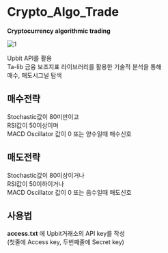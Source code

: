 # Crypto_Algo_Trade
**Cryptocurrency algorithmic trading**  

![1](https://i.imgur.com/vZZGRhk.png)  


Upbit API를 활용  
Ta-lib 금융 보조지표 라이브러리를 활용한 기술적 분석을 통해  
매수, 매도시그널 탐색

## 매수전략
Stochastic값이 80미만이고  
RSI값이 50이상이며  
MACD Oscillator 값이 0 또는 양수일때 매수신호      

## 매도전략
Stochastic값이 80이상이거나  
RSI값이 50이하이거나  
MACD Oscillator 값이 0 또는 음수일때 매도신호

## 사용법
**access.txt** 에 Upbit거래소의 API key를 작성  
(첫줄에 Access key, 두번째줄에 Secret key)

